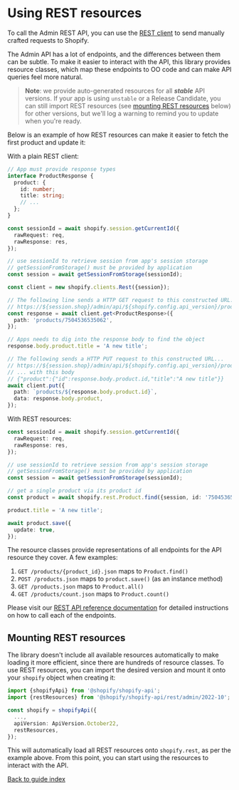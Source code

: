 # Using REST resources

To call the Admin REST API, you can use the [REST client](../reference/clients/Rest.md) to send manually crafted requests to Shopify.

The Admin API has a lot of endpoints, and the differences between them can be subtle.
To make it easier to interact with the API, this library provides resource classes, which map these endpoints to OO code and can make API queries feel more natural.

> **Note**: we provide auto-generated resources for all **_stable_** API versions.
> If your app is using `unstable` or a Release Candidate, you can still import REST resources (see [mounting REST resources](#mounting-rest-resources) below) for other versions, but we'll log a warning to remind you to update when you're ready.

Below is an example of how REST resources can make it easier to fetch the first product and update it:

<div>With a plain REST client:

```ts
// App must provide response types
interface ProductResponse {
  product: {
    id: number;
    title: string;
    // ...
  };
}

const sessionId = await shopify.session.getCurrentId({
  rawRequest: req,
  rawResponse: res,
});

// use sessionId to retrieve session from app's session storage
// getSessionFromStorage() must be provided by application
const session = await getSessionFromStorage(sessionId);

const client = new shopify.clients.Rest({session});

// The following line sends a HTTP GET request to this constructed URL:
// https://${session.shop}/admin/api/${shopify.config.api_version}/products/7504536535062.json
const response = await client.get<ProductResponse>({
  path: 'products/7504536535062',
});

// Apps needs to dig into the response body to find the object
response.body.product.title = 'A new title';

// The following sends a HTTP PUT request to this constructed URL...
// https://${session.shop}/admin/api/${shopify.config.api_version}/products/${response.body.product.id}.json
// ... with this body
// {"product":{"id":response.body.product.id,"title":"A new title"}}
await client.put({
  path: `products/${response.body.product.id}`,
  data: response.body.product,
});
```

</div><div>With REST resources:

```ts
const sessionId = await shopify.session.getCurrentId({
  rawRequest: req,
  rawResponse: res,
});

// use sessionId to retrieve session from app's session storage
// getSessionFromStorage() must be provided by application
const session = await getSessionFromStorage(sessionId);

// get a single product via its product id
const product = await shopify.rest.Product.find({session, id: '7504536535062'});

product.title = 'A new title';

await product.save({
  update: true,
});
```

</div>

The resource classes provide representations of all endpoints for the API resource they cover. A few examples:

1. `GET /products/{product_id}.json` maps to `Product.find()`
1. `POST /products.json` maps to `product.save()` (as an instance method)
1. `GET /products.json` maps to `Product.all()`
1. `GET /products/count.json` maps to `Product.count()`

Please visit our [REST API reference documentation](https://shopify.dev/api/admin-rest) for detailed instructions on how to call each of the endpoints.

## Mounting REST resources

The library doesn't include all available resources automatically to make loading it more efficient, since there are hundreds of resource classes.
To use REST resources, you can import the desired version and mount it onto your `shopify` object when creating it:

```ts
import {shopifyApi} from '@shopify/shopify-api';
import {restResources} from '@shopify/shopify-api/rest/admin/2022-10';

const shopify = shopifyApi({
  ...,
  apiVersion: ApiVersion.October22,
  restResources,
});
```

This will automatically load all REST resources onto `shopify.rest`, as per the example above.
From this point, you can start using the resources to interact with the API.

[Back to guide index](../../README.md#guides)

